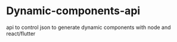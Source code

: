 # Dynamic-components-api
 api to control json to generate dynamic components with node and react/flutter
